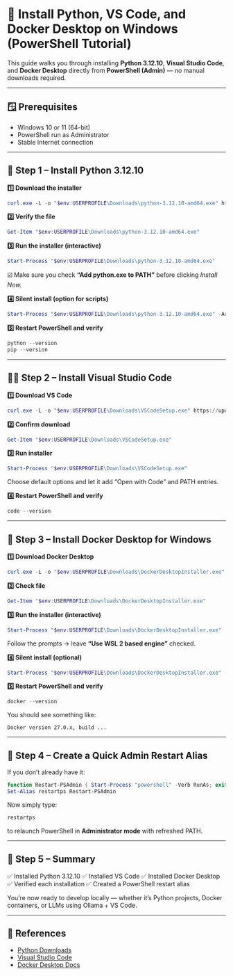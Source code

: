 # 🧰 Install Python, VS Code, and Docker Desktop on Windows (PowerShell Tutorial)

This guide walks you through installing **Python 3.12.10**, **Visual Studio Code**, and **Docker Desktop** directly from **PowerShell (Admin)** — no manual downloads required.

---

## 🪟 Prerequisites
- Windows 10 or 11 (64-bit)
- PowerShell run as Administrator
- Stable Internet connection

---

## 🐍 Step 1 – Install Python 3.12.10

**1️⃣ Download the installer**

```powershell
curl.exe -L -o "$env:USERPROFILE\Downloads\python-3.12.10-amd64.exe" https://www.python.org/ftp/python/3.12.10/python-3.12.10-amd64.exe
````

**2️⃣ Verify the file**

```powershell
Get-Item "$env:USERPROFILE\Downloads\python-3.12.10-amd64.exe"
```

**3️⃣ Run the installer (interactive)**

```powershell
Start-Process "$env:USERPROFILE\Downloads\python-3.12.10-amd64.exe"
```

☑️ Make sure you check **“Add python.exe to PATH”** before clicking *Install Now.*

**4️⃣ Silent install (option for scripts)**

```powershell
Start-Process "$env:USERPROFILE\Downloads\python-3.12.10-amd64.exe" -ArgumentList "/quiet InstallAllUsers=1 PrependPath=1 Include_test=0" -Wait
```

**5️⃣ Restart PowerShell and verify**

```powershell
python --version
pip --version
```

---

## 🧑‍💻 Step 2 – Install Visual Studio Code

**1️⃣ Download VS Code**

```powershell
curl.exe -L -o "$env:USERPROFILE\Downloads\VSCodeSetup.exe" https://update.code.visualstudio.com/latest/win32-x64-user/stable
```

**2️⃣ Confirm download**

```powershell
Get-Item "$env:USERPROFILE\Downloads\VSCodeSetup.exe"
```

**3️⃣ Run installer**

```powershell
Start-Process "$env:USERPROFILE\Downloads\VSCodeSetup.exe"
```

Choose default options and let it add “Open with Code” and PATH entries.

**4️⃣ Restart PowerShell and verify**

```powershell
code --version
```

---

## 🐳 Step 3 – Install Docker Desktop for Windows

**1️⃣ Download Docker Desktop**

```powershell
curl.exe -L -o "$env:USERPROFILE\Downloads\DockerDesktopInstaller.exe" https://desktop.docker.com/win/main/amd64/Docker%20Desktop%20Installer.exe
```

**2️⃣ Check file**

```powershell
Get-Item "$env:USERPROFILE\Downloads\DockerDesktopInstaller.exe"
```

**3️⃣ Run the installer (interactive)**

```powershell
Start-Process "$env:USERPROFILE\Downloads\DockerDesktopInstaller.exe"
```

Follow the prompts → leave **“Use WSL 2 based engine”** checked.

**4️⃣ Silent install (optional)**

```powershell
Start-Process "$env:USERPROFILE\Downloads\DockerDesktopInstaller.exe" -ArgumentList "install --quiet" -Wait
```

**5️⃣ Restart PowerShell and verify**

```powershell
docker --version
```

You should see something like:

```
Docker version 27.0.x, build ...
```

---

## 🧰 Step 4 – Create a Quick Admin Restart Alias

If you don’t already have it:

```powershell
function Restart-PSAdmin { Start-Process "powershell" -Verb RunAs; exit }
Set-Alias restartps Restart-PSAdmin
```

Now simply type:

```powershell
restartps
```

to relaunch PowerShell in **Administrator mode** with refreshed PATH.

---

## 🧠 Step 5 – Summary

✅ Installed Python 3.12.10
✅ Installed VS Code
✅ Installed Docker Desktop
✅ Verified each installation
✅ Created a PowerShell restart alias

You’re now ready to develop locally — whether it’s Python projects, Docker containers, or LLMs using Ollama + VS Code.

---

## 🔗 References

* [Python Downloads](https://www.python.org/downloads/)
* [Visual Studio Code](https://code.visualstudio.com/)
* [Docker Desktop Docs](https://docs.docker.com/desktop/install/windows-install/)
